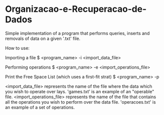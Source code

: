 # Organizacao-e-Recuperacao-de-Dados

Simple implementation of a program that performs queries, inserts and removals of data on a given '.txt' file.


How to use:

Importing a file
$ <program_name> -i <import_data_file>

Performing operations
$ <program_name> -e <import_operations_file>

Print the Free Space List (which uses a first-fit strat)
$ <program_name> -p


<import_data_file> represents the name of the file where the data which you wish to operate over lays. 'games.txt' is an example of an "operable" file.
<import_operations_file> represents the name of the file that contains all the operations you wish to perform over the data file. 'operacoes.txt' is an example of a set of operations.
